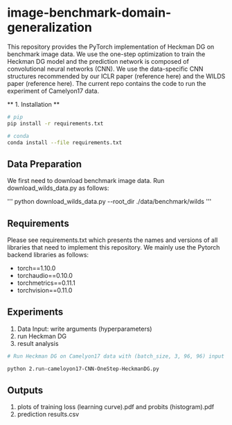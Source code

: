 # image-benchmark-domain-generalization

This repository provides the PyTorch implementation of Heckman DG on benchmark image data. We use the one-step optimization to train the Heckman DG model and the prediction network is composed of convolutional neural networks (CNN). We use the data-specific CNN structures recommended by our ICLR paper (reference here) and the WILDS paper (reference here). The current repo contains the code to run the experiment of Camelyon17 data.  

** 1. Installation ** 
```bash
# pip
pip install -r requirements.txt

# conda
conda install --file requirements.txt
```

## Data Preparation
We first need to download benchmark image data. Run download_wilds_data.py as follows:

'''
python download_wilds_data.py --root_dir ./data/benchmark/wilds
'''

## Requirements
Please see requirements.txt which presents the names and versions of all libraries that need to implement this repository. We mainly use the Pytorch backend libraries as follows:
- torch==1.10.0
- torchaudio==0.10.0
- torchmetrics==0.11.1
- torchvision==0.11.0

## Experiments
1. Data Input: write arguments (hyperparameters)
2. run Heckman DG
3. result analysis

```bash
# Run Heckman DG on Camelyon17 data with (batch_size, 3, 96, 96) input image and binary outcome

python 2.run-cameloyon17-CNN-OneStep-HeckmanDG.py
```


## Outputs
1. plots of training loss (learning curve).pdf and probits (histogram).pdf
3. prediction results.csv
